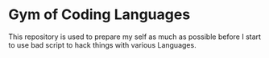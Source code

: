 # Gym of Coding Languages
This repository is used to prepare my self as much as possible before I start to use bad script to hack things with various Languages.
